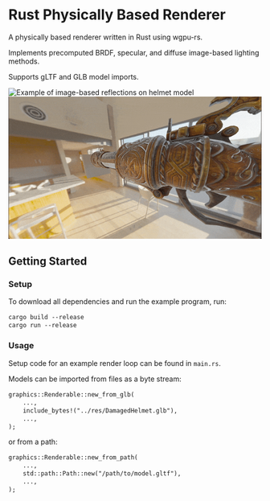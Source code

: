 # Rust Physically Based Renderer

A physically based renderer written in Rust using wgpu-rs.

Implements precomputed BRDF, specular, and diffuse image-based lighting methods.

Supports gLTF and GLB model imports.

![Example of image-based reflections on helmet model](docs/example_helmet.gif)
![Example of dynamic specular highlights](docs/example_lighting.gif)


## Getting Started

### Setup

To download all dependencies and run the example program, run:

```
cargo build --release
cargo run --release
```

### Usage

Setup code for an example render loop can be found in `main.rs`.

Models can be imported from files as a byte stream:

```
graphics::Renderable::new_from_glb(
    ...,
    include_bytes!("../res/DamagedHelmet.glb"),
    ...,
);
```

or from a path:

```
graphics::Renderable::new_from_path(
    ...,
    std::path::Path::new("/path/to/model.gltf"),
    ...,
);
```
